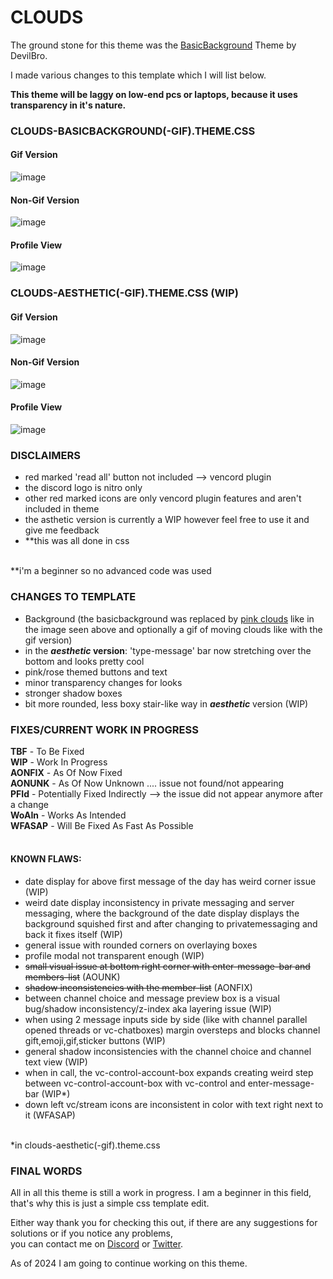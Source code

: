 # CLOUDS

The ground stone for this theme was the [BasicBackground](https://github.com/mwittrien/BetterDiscordAddons/tree/master/Themes/BasicBackground) Theme by DevilBro. <br>

I made various changes to this template which I will list below. <br>

 **This theme will be laggy on low-end pcs or laptops, because it uses transparency in it's nature.**

### CLOUDS-BASICBACKGROUND(-GIF).THEME.CSS
#### Gif Version
![image](https://github.com/dannyluvvv/customedit-basicbackground/assets/140633387/b5b734f0-af50-47a0-ba06-53800819cef3)

#### Non-Gif Version
![image](https://github.com/dannyluvvv/customedit-basicbackground/assets/140633387/f694f6dc-a441-456e-be52-c88311d476e6)

#### Profile View
![image](https://github.com/dannyluvvv/customedit-basicbackground/assets/140633387/ab024ff7-faf0-468c-8600-cd6260cf93c8)

### CLOUDS-AESTHETIC(-GIF).THEME.CSS (WIP)
#### Gif Version
![image](https://github.com/dannyluvvv/customedit-basicbackground/assets/140633387/1ac09944-8036-472b-b4d9-d909bacf19ee)

#### Non-Gif Version
![image](https://github.com/dannyluvvv/customedit-basicbackground/assets/140633387/5e2cf460-9e66-44b2-adfa-ab69df71167f)

#### Profile View
![image](https://github.com/dannyluvvv/customedit-basicbackground/assets/140633387/bb6b2458-9887-4a52-b064-429921a8048f)



### DISCLAIMERS <br>
- red marked 'read all' button not included --> vencord plugin 
- the discord logo is nitro only
- other red marked icons are only vencord plugin features and aren't included in theme
- the asthetic version is currently a WIP however feel free to use it and give me feedback
- **this was all done in css<br>
<br>
**i'm a beginner so no advanced code was used<br>


### CHANGES TO TEMPLATE <br>
- Background (the basicbackground was replaced by [pink clouds](https://imgur.com/s2rCM7Y) like in the image seen above and optionally a gif of moving clouds like with the gif version)
- in the ***aesthetic* version**: 'type-message' bar now stretching over the bottom and looks pretty cool 
- pink/rose themed buttons and text
- minor transparency changes for looks
- stronger shadow boxes
- bit more rounded, less boxy stair-like way in ***aesthetic*** version (WIP) <br>

### FIXES/CURRENT WORK IN PROGRESS <br>
 **TBF** - To Be Fixed <br>
 **WIP** - Work In Progress <br>
 **AONFIX** - As Of Now Fixed <br>
**AONUNK** - As Of Now Unknown .... issue not found/not appearing <br>
**PFId** - Potentially Fixed Indirectly --> the issue did not appear anymore after a change <br>
**WoAIn** - Works As Intended <br>
**WFASAP** - Will Be Fixed As Fast As Possible <br>
<br>

#### KNOWN FLAWS: <br>
- date display for above first message of the day has weird corner issue (WIP)
- weird date display inconsistency in private messaging and server messaging, where the background of the date display displays the background squished first and after changing to privatemessaging and back it fixes itself (WIP)
- general issue with rounded corners on overlaying boxes
- profile modal not transparent enough (WIP)
- ~~small visual issue at bottom right corner with enter-message-bar and members-list~~ (AOUNK)
- ~~shadow inconsistencies with the member-list~~ (AONFIX)
- between channel choice and message preview box is a visual bug/shadow inconsistency/z-index aka layering issue (WIP)
- when using 2 message inputs side by side (like with channel parallel opened threads or vc-chatboxes) margin oversteps and blocks channel gift,emoji,gif,sticker buttons (WIP)
- general shadow inconsistencies with the channel choice and channel text view (WIP)
- when in call, the vc-control-account-box expands creating weird step between vc-control-account-box with vc-control and enter-message-bar (WIP*)
- down left vc/stream icons are inconsistent in color with text right next to it (WFASAP) <br>
<br>
*in clouds-aesthetic(-gif).theme.css <br>

### FINAL WORDS <br>
All in all this theme is still a work in progress. I am a beginner in this field, that's why this is just a simple css template edit. <br>

Either way thank you for checking this out, if there are any suggestions for solutions or if you notice any problems, <br>
you can contact me on [Discord](https://discordapp.com/users/525663404770197524/) or [Twitter](https://twitter.com/dannisilly). <br>

As of 2024 I am going to continue working on this theme.<br>
